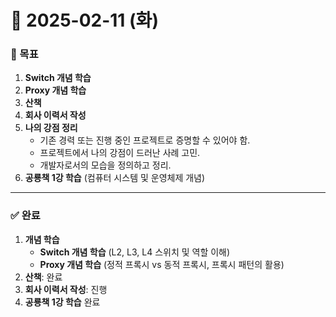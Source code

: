 # 📅 2025-02-11 (화)

### 🎯 목표
1. **Switch 개념 학습**
2. **Proxy 개념 학습**
3. **산책**
4. **회사 이력서 작성**
5. **나의 강점 정리**
   - 기존 경력 또는 진행 중인 프로젝트로 증명할 수 있어야 함.
   - 프로젝트에서 나의 강점이 드러난 사례 고민.
   - 개발자로서의 모습을 정의하고 정리.
6. **공룡책 1강 학습** (컴퓨터 시스템 및 운영체제 개념)

---

### ✅ 완료
1. **개념 학습**
   - **Switch 개념 학습** (L2, L3, L4 스위치 및 역할 이해)
   - **Proxy 개념 학습** (정적 프록시 vs 동적 프록시, 프록시 패턴의 활용)
2. **산책**: 완료
3. **회사 이력서 작성**: 진행
4. **공룡책 1강 학습** 완료
